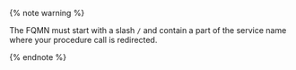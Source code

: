 {% note warning %}

The FQMN must start with a slash `/` and contain a part of the service name where your procedure call is redirected.

{% endnote %}
